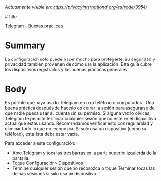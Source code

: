 *Actualmente visible en: https://privacyinternational.org/es/node/3954/*

#Title

Telegram - Buenas prácticas

# Summary

La configuración solo puede hacer mucho para protegerte. Su seguridad y privacidad también provienen de cómo usa la aplicación. Esta guía cubre los dispositivos registrados y las buenas prácticas generales


# Body

Es posible que haya usado Telegram en otro teléfono o computadora. Una buena práctica después de hacerlo es cerrar la sesión para asegurarse de que nadie pueda usar su cuenta sin su permiso. Si alguna vez lo olvidas, Telegram te permite terminar cualquier sesión que no esté en el dispositivo actual que estás usando. Recomendamos verificar esto con regularidad y eliminar todo lo que no reconozca. Si solo usa un dispositivo (como su teléfono), esta lista debe estar vacía.

Para acceder a esta configuración:

* Abre Telegram y toca las tres barras en la parte superior izquierda de la pantalla.
* Toque Configuración> Dispositivos
* Termine cualquier sesión que no reconozca o toque Terminar todas las demás sesiones si solo usa un dispositivo
